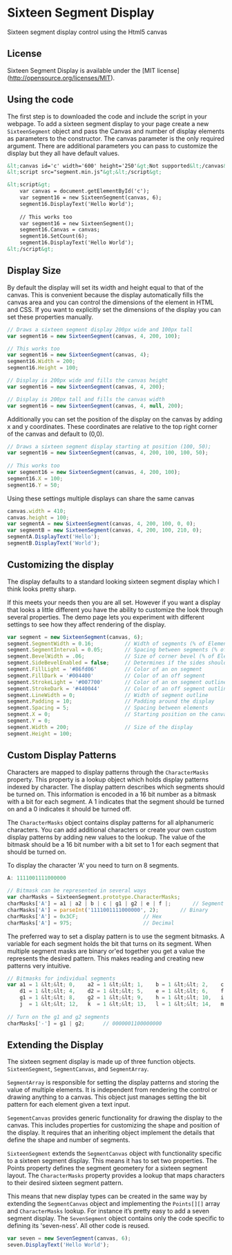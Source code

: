 Sixteen Segment Display
==============
Sixteen segment display control using the Html5 canvas

License
-------
Sixteen Segment Display is available under the [MIT license] (http://opensource.org/licenses/MIT).

Using the code
-------

The first step is to downloaded the code and include the script in your webpage. To add a sixteen segment display to your page create a new `SixteenSegment` object and pass the Canvas and number of display elements as parameters to the constructor. The canvas parameter is the only required argument. There are additional parameters you can pass to customize the display but they all have default values.

```xml
&lt;canvas id='c' width='600' height='250'&gt;Not supported&lt;/canvas&gt;
&lt;script src="segment.min.js"&gt;&lt;/script&gt;

&lt;script&gt;
    var canvas = document.getElementById('c');
    var segment16 = new SixteenSegment(canvas, 6);
    segment16.DisplayText('Hello World');
 
    // This works too
    var segment16 = new SixteenSegment();
    segment16.Canvas = canvas;
    segment16.SetCount(6);
    segment16.DisplayText('Hello World');
&lt;/script&gt;
```

Display Size
-------

By default the display will set its width and height equal to that of the canvas. This is convenient because the display automatically fills the canvas area and you can control the dimensions of the element in HTML and CSS. If you want to explicitly set the dimensions of the display you can set these properties manually.

```javascript
// Draws a sixteen segment display 200px wide and 100px tall
var segment16 = new SixteenSegment(canvas, 4, 200, 100);

// This works too
var segment16 = new SixteenSegment(canvas, 4);
segment16.Width = 200;
segment16.Height = 100;

// Display is 200px wide and fills the canvas height
var segment16 = new SixteenSegment(canvas, 4, 200);

// Display is 200px tall and fills the canvas width
var segment16 = new SixteenSegment(canvas, 4, null, 200);
```

Additionally you can set the position of the display on the canvas by adding x and y coordinates. These coordinates are relative to the top right corner of the canvas and default to (0,0).

```javascript
// Draws a sixteen segment display starting at position (100, 50);
var segment16 = new SixteenSegment(canvas, 4, 200, 100, 100, 50);
 
// This works too
var segment16 = new SixteenSegment(canvas, 4, 200, 100);
segment16.X = 100;
segment16.Y = 50;
```

Using these settings multiple displays can share the same canvas

```javascript
canvas.width = 410;
canvas.height = 100;
var segmentA = new SixteenSegment(canvas, 4, 200, 100, 0, 0);
var segmentB = new SixteenSegment(canvas, 4, 200, 100, 210, 0);
segmentA.DisplayText('Hello');
segmentB.DisplayText('World');
```

Customizing the display
-------

The display defaults to a standard looking sixteen segment display which I think looks pretty sharp.

If this meets your needs then you are all set. However if you want a display that looks a little different you have the ability to customize the look through several properties. The demo page lets you experiment with different settings to see how they affect rendering of the display.

```javascript
var segment = new SixteenSegment(canvas, 6);
segment.SegmentWidth = 0.16;          // Width of segments (% of Element Width)
segment.SegmentInterval = 0.05;       // Spacing between segments (% of Element Width)
segment.BevelWidth = .06;             // Size of corner bevel (% of Element Width)
segment.SideBevelEnabled = false;     // Determines if the sides should be beveled
segment.FillLight = '#86fd06'         // Color of an on segment
segment.FillDark = '#004400'          // Color of an off segment
segment.StrokeLight = '#007700'       // Color of an on segment outline
segment.StrokeDark = '#440044'        // Color of an off segment outline
segment.LineWidth = 0;                // Width of segment outline
segment.Padding = 10;                 // Padding around the display
segment.Spacing = 5;                  // Spacing between elements
segment.X = 0;                        // Starting position on the canvas
segment.Y = 0;
segment.Width = 200;                  // Size of the display
segment.Height = 100;
```

Custom Display Patterns
-------

Characters are mapped to display patterns through the `CharacterMasks` property. This property is a lookup object which holds display patterns indexed by character. The display pattern describes which segments should be turned on. This information is encoded in a 16 bit number as a bitmask with a bit for each segment. A 1 indicates that the segment should be turned on and a 0 indicates it should be turned off.

The `CharacterMasks` object contains display patterns for all alphanumeric characters. You can add additional characters or create your own custom display patterns by adding new values to the lookup. The value of the bitmask should be a 16 bit number with a bit set to 1 for each segment that should be turned on.

To display the character 'A' you need to turn on 8 segments.

```javascript
A: 1111001111000000
 
// Bitmask can be represented in several ways
var charMasks = SixteenSegment.prototype.CharacterMasks;
charMasks['A'] = a1 | a2 | b | c | g1 | g2 | e | f |;       // Segment masks
charMasks['A'] = parseInt('1111001111000000', 2);	    // Binary
charMasks['A'] = 0x3CF;					    // Hex
charMasks['A'] = 975;					    // Decimal 
```

The preferred way to set a display pattern is to use the segment bitmasks. A variable for each segment holds the bit that turns on its segment. When multiple segment masks are binary or'ed together you get a value the represents the desired pattern. This makes reading and creating new patterns very intuitive.

```javascript
// Bitmasks for individual segments
var a1 = 1 &lt;&lt; 0,    a2 = 1 &lt;&lt; 1,    b = 1 &lt;&lt; 2,    c = 1 &lt;&lt; 3,
    d1 = 1 &lt;&lt; 4,    d2 = 1 &lt;&lt; 5,    e = 1 &lt;&lt; 6,    f = 1 &lt;&lt; 7,
    g1 = 1 &lt;&lt; 8,    g2 = 1 &lt;&lt; 9,    h = 1 &lt;&lt; 10,   i = 1 &lt;&lt; 11,	
    j  = 1 &lt;&lt; 12,   k  = 1 &lt;&lt; 13,   l = 1 &lt;&lt; 14,   m = 1 &lt;&lt; 15;
 
// Turn on the g1 and g2 segments
charMasks['-'] = g1 | g2;      // 0000001100000000
```

Extending the Display
-------

The sixteen segment display is made up of three function objects. `SixteenSegment`, `SegmentCanvas`, and `SegmentArray`.

`SegmentArray` is responsible for setting the display patterns and storing the value of multiple elements. It is independent from rendering the control or drawing anything to a canvas. This object just manages setting the bit pattern for each element given a text input.

`SegementCanvas` provides generic functionality for drawing the display to the canvas. This includes properties for customizing the shape and position of the display. It requires that an inheriting object implement the details that define the shape and number of segments.

`SixteenSegment` extends the `SegmentCanvas` object with functionality specific to a sixteen segment display. This means it has to set two properties. The Points property defines the segment geometery for a sixteen segment layout. The `CharacterMasks` property provides a lookup that maps characters to their desired sixteen segment pattern.

This means that new display types can be created in the same way by extending the `SegmentCanvas` object and implementing the `Points[][]` array and `CharacterMasks` lookup. For instance it’s pretty easy to add a seven segment display. The `SevenSegment` object contains only the code specific to defining its 'seven-ness'. All other code is reused.

```javascript
var seven = new SevenSegment(canvas, 6);
seven.DisplayText('Hello World');
```